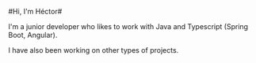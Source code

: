 #Hi, I'm Héctor#

I'm a junior developer who likes to work with Java and Typescript (Spring Boot, Angular).

I have also been working on other types of projects.
